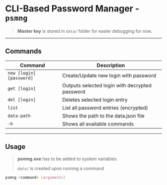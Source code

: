 # CLI-Based Password Manager - `psmng`

> **Master key** is stored in `data/` folder for easier debugging for now.

---

## Commands
| Command                | Description                                       |
|------------------------|---------------------------------------------------|
| `new [login] [password]` | Create/Update new login with password           |
| `get [login]`            | Outputs selected login with decrypted password  |
| `del [login]`            | Deletes selected login entry                    |
| `list`                   | List all password entries (encrypted)           |
| `data-path `             | Shows the path to the data.json file            |
| `-h`                     | Shows all available commands                    |

---

## Usage
> **psmng.exe** has to be added to system variables
>
> `data/` is created upon running a command
```bash
psmng <command> [arguments]
```
